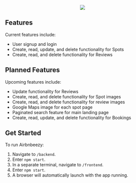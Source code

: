<p align="center"><img src="https://github.com/Risclover/airbnbeezy/blob/main/frontend/src/images/airbnbeezy_logo3.png" /></p>

## Features

Current features include:

- User signup and login
- Create, read, update, and delete functionality for Spots
- Create, read, and delete functionality for Reviews

## Planned Features

Upcoming features include:

- Update functionality for Reviews
- Create, read, and delete functionality for Spot images
- Create, read, and delete functionality for review images
- Google Maps image for each spot page
- Paginated search feature for main landing page
- Create, read, update, and delete functionality for Bookings

## Get Started

To run Airbnbeezy:

1. Navigate to `/backend`.
2. Enter `npm start`.
3. In a separate terminal, navigate to `/frontend`.
4. Enter `npm start`.
5. A browser will automatically launch with the app running.
